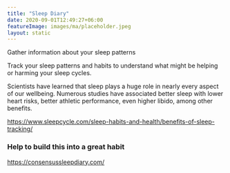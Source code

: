 ```yaml
---
title: "Sleep Diary"
date: 2020-09-01T12:49:27+06:00
featureImage: images/ma/placeholder.jpeg
layout: static
---
```


Gather information about your sleep patterns

Track your sleep patterns and habits to understand what might be helping or harming your sleep cycles. 

Scientists have learned that sleep plays a huge role in nearly every aspect of our wellbeing. Numerous studies have associated better sleep with lower heart risks, better athletic performance, even higher libido, among other benefits.

https://www.sleepcycle.com/sleep-habits-and-health/benefits-of-sleep-tracking/

### Help to build this into a great habit

https://consensussleepdiary.com/








